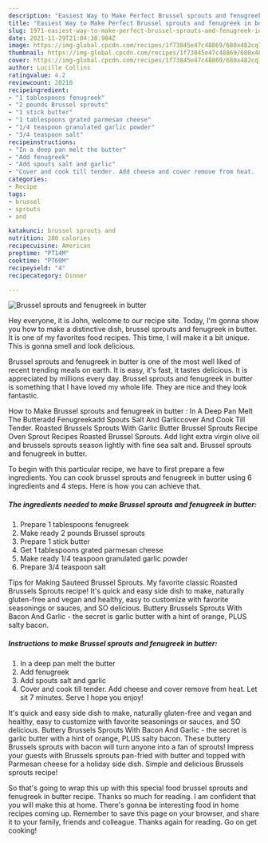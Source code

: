 ```yaml
---
description: "Easiest Way to Make Perfect Brussel sprouts and fenugreek in butter"
title: "Easiest Way to Make Perfect Brussel sprouts and fenugreek in butter"
slug: 1971-easiest-way-to-make-perfect-brussel-sprouts-and-fenugreek-in-butter
date: 2021-11-29T21:04:38.984Z
image: https://img-global.cpcdn.com/recipes/1f73845e47c48869/680x482cq70/brussel-sprouts-and-fenugreek-in-butter-recipe-main-photo.jpg
thumbnail: https://img-global.cpcdn.com/recipes/1f73845e47c48869/680x482cq70/brussel-sprouts-and-fenugreek-in-butter-recipe-main-photo.jpg
cover: https://img-global.cpcdn.com/recipes/1f73845e47c48869/680x482cq70/brussel-sprouts-and-fenugreek-in-butter-recipe-main-photo.jpg
author: Lucille Collins
ratingvalue: 4.2
reviewcount: 20210
recipeingredient:
- "1 tablespoons fenugreek"
- "2 pounds Brussel sprouts"
- "1 stick butter"
- "1 tablespoons grated parmesan cheese"
- "1/4 teaspoon granulated garlic powder"
- "3/4 teaspoon salt"
recipeinstructions:
- "In a deep pan melt the butter"
- "Add fenugreek"
- "Add spouts salt and garlic"
- "Cover and cook till tender. Add cheese and cover remove from heat.  Let sit 7 minutes.  Serve I hope you enjoy!"
categories:
- Recipe
tags:
- brussel
- sprouts
- and

katakunci: brussel sprouts and 
nutrition: 280 calories
recipecuisine: American
preptime: "PT14M"
cooktime: "PT60M"
recipeyield: "4"
recipecategory: Dinner

---
```



![Brussel sprouts and fenugreek in butter](https://img-global.cpcdn.com/recipes/1f73845e47c48869/680x482cq70/brussel-sprouts-and-fenugreek-in-butter-recipe-main-photo.jpg)

Hey everyone, it is John, welcome to our recipe site. Today, I'm gonna show you how to make a distinctive dish, brussel sprouts and fenugreek in butter. It is one of my favorites food recipes. This time, I will make it a bit unique. This is gonna smell and look delicious.

Brussel sprouts and fenugreek in butter is one of the most well liked of recent trending meals on earth. It is easy, it's fast, it tastes delicious. It is appreciated by millions every day. Brussel sprouts and fenugreek in butter is something that I have loved my whole life. They are nice and they look fantastic.

How to Make Brussel sprouts and fenugreek in butter : In A Deep Pan Melt The Butteradd Fenugreekadd Spouts Salt And Garliccover And Cook Till Tender. Roasted Brussels Sprouts With Garlic Butter Brussel Sprouts Recipe Oven Sprout Recipes Roasted Brussel Sprouts. Add light extra virgin olive oil and brussels sprouts season lightly with fine sea salt and. Brussel sprouts and fenugreek in butter.


To begin with this particular recipe, we have to first prepare a few ingredients. You can cook brussel sprouts and fenugreek in butter using 6 ingredients and 4 steps. Here is how you can achieve that.

<!--inarticleads1-->

##### The ingredients needed to make Brussel sprouts and fenugreek in butter:

1. Prepare 1 tablespoons fenugreek
1. Make ready 2 pounds Brussel sprouts
1. Prepare 1 stick butter
1. Get 1 tablespoons grated parmesan cheese
1. Make ready 1/4 teaspoon granulated garlic powder
1. Prepare 3/4 teaspoon salt


Tips for Making Sauteed Brussel Sprouts. My favorite classic Roasted Brussels Sprouts recipe! It&#39;s quick and easy side dish to make, naturally gluten-free and vegan and healthy, easy to customize with favorite seasonings or sauces, and SO delicious. Buttery Brussels Sprouts With Bacon And Garlic - the secret is garlic butter with a hint of orange, PLUS salty bacon. 

<!--inarticleads2-->

##### Instructions to make Brussel sprouts and fenugreek in butter:

1. In a deep pan melt the butter
1. Add fenugreek
1. Add spouts salt and garlic
1. Cover and cook till tender. Add cheese and cover remove from heat.  Let sit 7 minutes.  Serve I hope you enjoy!


It&#39;s quick and easy side dish to make, naturally gluten-free and vegan and healthy, easy to customize with favorite seasonings or sauces, and SO delicious. Buttery Brussels Sprouts With Bacon And Garlic - the secret is garlic butter with a hint of orange, PLUS salty bacon. These buttery Brussels sprouts with bacon will turn anyone into a fan of sprouts! Impress your guests with Brussels sprouts pan-fried with butter and topped with Parmesan cheese for a holiday side dish. Simple and delicious Brussels sprouts recipe! 

So that's going to wrap this up with this special food brussel sprouts and fenugreek in butter recipe. Thanks so much for reading. I am confident that you will make this at home. There's gonna be interesting food in home recipes coming up. Remember to save this page on your browser, and share it to your family, friends and colleague. Thanks again for reading. Go on get cooking!
